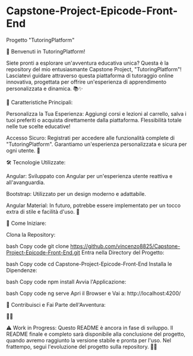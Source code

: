 # Capstone-Project-Epicode-Front-End
Progetto "TutoringPlatform" 

🚀 Benvenuti in TutoringPlatform!

Siete pronti a esplorare un'avventura educativa unica? Questa è la repository del mio entusiasmante Capstone Project, "TutoringPlatform"! Lasciatevi guidare attraverso questa piattaforma di tutoraggio online innovativa, progettata per offrire un'esperienza di apprendimento personalizzata e dinamica. 📚✨

🌟 Caratteristiche Principali:

Personalizza la Tua Esperienza:
Aggiungi corsi e lezioni al carrello, salva i tuoi preferiti o acquista direttamente dalla piattaforma. Flessibilità totale nelle tue scelte educative!

Accesso Sicuro:
Registrati per accedere alle funzionalità complete di "TutoringPlatform". Garantiamo un'esperienza personalizzata e sicura per ogni utente. 🔐

🛠 Tecnologie Utilizzate:

Angular:
Sviluppato con Angular per un'esperienza utente reattiva e all'avanguardia.

Bootstrap:
Utilizzato per un design moderno e adattabile.

Angular Material:
In futuro, potrebbe essere implementato per un tocco extra di stile e facilità d'uso. 🎨

🚀 Come Iniziare:

Clona la Repository:

bash
Copy code
git clone https://github.com/vincenzo8825/Capstone-Project-Epicode-Front-End.git
Entra nella Directory del Progetto:

bash
Copy code
cd Capstone-Project-Epicode-Front-End
Installa le Dipendenze:

bash
Copy code
npm install
Avvia l'Applicazione:

bash
Copy code
ng serve
Apri il Browser e Vai a:
http://localhost:4200/

🌈 Contribuisci e Fai Parte dell'Avventura:

 🚀🤝

⚠️ Work in Progress:
Questo README è ancora in fase di sviluppo. Il README finale e completo sarà disponibile alla conclusione del progetto, quando avremo raggiunto la versione stabile e pronta per l'uso. Nel frattempo, segui l'evoluzione del progetto sulla repository.  🙏✨
